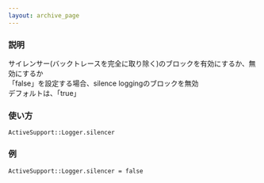 ```yaml
---
layout: archive_page
---
```

### 説明
サイレンサー(バックトレースを完全に取り除く)のブロックを有効にするか、無効にするか  
「false」を設定する場合、silence loggingのブロックを無効  
デフォルトは、「true」

### 使い方
    ActiveSupport::Logger.silencer

### 例
    ActiveSupport::Logger.silencer = false